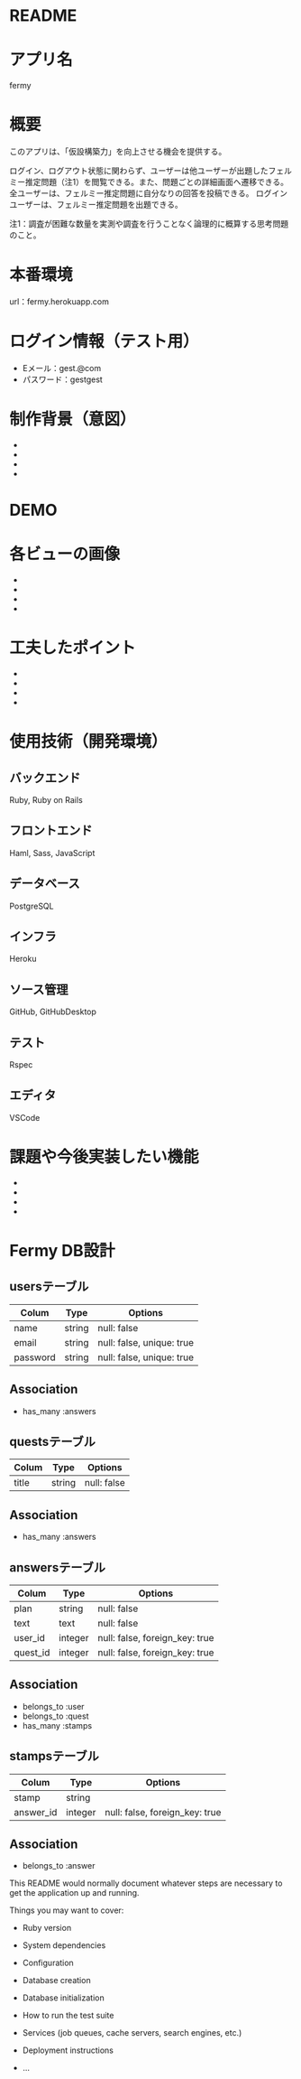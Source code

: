 # README

# アプリ名
fermy


# 概要
このアプリは、「仮設構築力」を向上させる機会を提供する。

ログイン、ログアウト状態に関わらず、ユーザーは他ユーザーが出題したフェルミー推定問題（注1）を閲覧できる。また、問題ごとの詳細画面へ遷移できる。
全ユーザーは、フェルミー推定問題に自分なりの回答を投稿できる。
ログインユーザーは、フェルミー推定問題を出題できる。

注1：調査が困難な数量を実測や調査を行うことなく論理的に概算する思考問題のこと。

# 本番環境

url：fermy.herokuapp.com
# ログイン情報（テスト用）
- Eメール：gest.@com
- パスワード：gestgest


# 制作背景（意図）

- 
- 
- 
- 


# DEMO

# 各ビューの画像

- 
- 
- 
- 


# 工夫したポイント

- 
- 
- 
- 


# 使用技術（開発環境）

## バックエンド
Ruby, Ruby on Rails
## フロントエンド
Haml, Sass, JavaScript
## データベース
PostgreSQL
## インフラ
Heroku
## ソース管理
GitHub, GitHubDesktop
## テスト
Rspec
## エディタ
VSCode


# 課題や今後実装したい機能

- 
- 
- 
- 


# Fermy DB設計

## usersテーブル

|Colum|Type|Options|
|------|----|------|
|name|string|null: false|
|email|string|null: false, unique: true|
|password|string|null: false, unique: true|

## Association
- has_many :answers

## questsテーブル

|Colum|Type|Options|
|------|----|------|
|title|string|null: false|

## Association
- has_many :answers

## answersテーブル

|Colum|Type|Options|
|------|----|------|
|plan|string|null: false|
|text|text|null: false|
|user_id|integer|null: false, foreign_key: true|
|quest_id|integer|null: false, foreign_key: true|

## Association
- belongs_to :user
- belongs_to :quest
- has_many :stamps

## stampsテーブル

|Colum|Type|Options|
|------|----|------|
|stamp|string||
|answer_id|integer|null: false, foreign_key: true|

## Association
- belongs_to :answer


This README would normally document whatever steps are necessary to get the
application up and running.

Things you may want to cover:

* Ruby version

* System dependencies

* Configuration

* Database creation

* Database initialization

* How to run the test suite

* Services (job queues, cache servers, search engines, etc.)

* Deployment instructions

* ...
